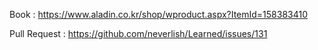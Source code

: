 Book : https://www.aladin.co.kr/shop/wproduct.aspx?ItemId=158383410

Pull Request : https://github.com/neverlish/Learned/issues/131
